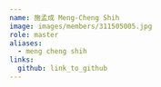 ```yaml
---
name: 施孟成 Meng-Cheng Shih 
image: images/members/311505005.jpg 
role: master
aliases:
  - meng cheng shih
links:
  github: link_to_github 
---
```


